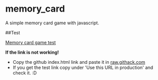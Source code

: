# memory_card

A simple memory card game with javascript.

##Test

[Memory card game test](https://rawcdn.githack.com/MarkFidrus/memory-card/f6d857b633530783fe91842c6eae9ca68fe41d0e/memory_card/index.html)

**If the link is not working!**
- Copy the github index.html link and paste it in [raw.githack.com](https://raw.githack.com/)
- If you get the test link copy under 'Use this URL in production' and check it. :D

